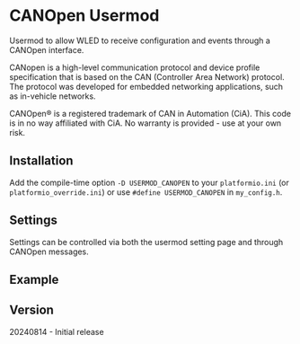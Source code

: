 # CANOpen Usermod

Usermod to allow WLED to receive configuration and events through a CANOpen interface.

CANopen is a high-level communication protocol and device profile specification that is based on the CAN (Controller Area Network) protocol. The protocol was developed for embedded networking applications, such as in-vehicle networks.

CANOpen® is a registered trademark of CAN in Automation (CiA). This code is in no way affiliated with CiA. No warranty is provided - use at your own risk.

## Installation

Add the compile-time option `-D USERMOD_CANOPEN` to your `platformio.ini` (or `platformio_override.ini`) or use `#define USERMOD_CANOPEN` in `my_config.h`.

## Settings
Settings can be controlled via both the usermod setting page and through CANOpen messages.


## Example

## Version
20240814 - Initial release
